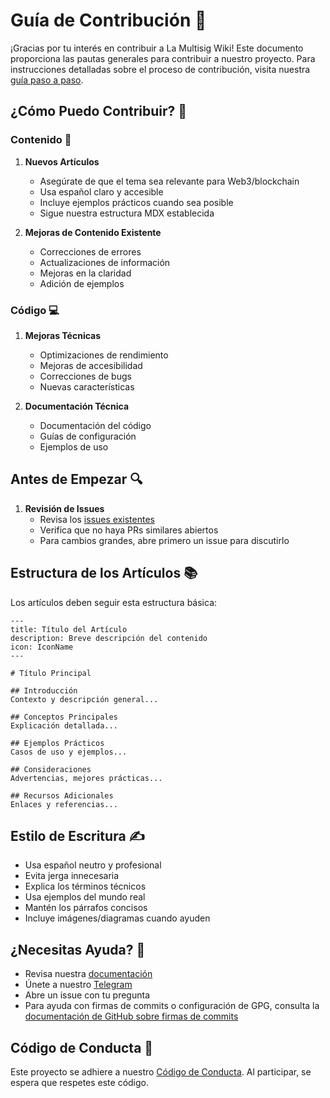 # Guía de Contribución 🤝

¡Gracias por tu interés en contribuir a La Multisig Wiki! Este documento proporciona las pautas generales para contribuir a nuestro proyecto. Para instrucciones detalladas sobre el proceso de contribución, visita nuestra [guía paso a paso](/docs/contribuir).

## ¿Cómo Puedo Contribuir? 🌟

### Contenido 📝

1. **Nuevos Artículos**
   - Asegúrate de que el tema sea relevante para Web3/blockchain
   - Usa español claro y accesible
   - Incluye ejemplos prácticos cuando sea posible
   - Sigue nuestra estructura MDX establecida

2. **Mejoras de Contenido Existente**
   - Correcciones de errores
   - Actualizaciones de información
   - Mejoras en la claridad
   - Adición de ejemplos

### Código 💻

1. **Mejoras Técnicas**
   - Optimizaciones de rendimiento
   - Mejoras de accesibilidad
   - Correcciones de bugs
   - Nuevas características

2. **Documentación Técnica**
   - Documentación del código
   - Guías de configuración
   - Ejemplos de uso

## Antes de Empezar 🔍

1. **Revisión de Issues**
   - Revisa los [issues existentes](https://github.com/lamultisig/lamultisig-wiki/issues)
   - Verifica que no haya PRs similares abiertos
   - Para cambios grandes, abre primero un issue para discutirlo

## Estructura de los Artículos 📚

Los artículos deben seguir esta estructura básica:

```mdx
---
title: Título del Artículo
description: Breve descripción del contenido
icon: IconName
---

# Título Principal

## Introducción
Contexto y descripción general...

## Conceptos Principales
Explicación detallada...

## Ejemplos Prácticos
Casos de uso y ejemplos...

## Consideraciones
Advertencias, mejores prácticas...

## Recursos Adicionales
Enlaces y referencias...
```

## Estilo de Escritura ✍️

- Usa español neutro y profesional
- Evita jerga innecesaria
- Explica los términos técnicos
- Usa ejemplos del mundo real
- Mantén los párrafos concisos
- Incluye imágenes/diagramas cuando ayuden

## ¿Necesitas Ayuda? 🤔

- Revisa nuestra [documentación](https://lamultisig.xyz/docs)
- Únete a nuestro [Telegram](https://t.me/lamultisig)
- Abre un issue con tu pregunta
- Para ayuda con firmas de commits o configuración de GPG, consulta la [documentación de GitHub sobre firmas de commits](https://docs.github.com/es/authentication/managing-commit-signature-verification)

## Código de Conducta 🤝

Este proyecto se adhiere a nuestro [Código de Conducta](CODE_OF_CONDUCT.md). Al participar, se espera que respetes este código.